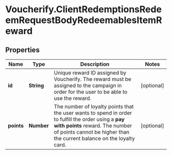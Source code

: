 # Voucherify.ClientRedemptionsRedeemRequestBodyRedeemablesItemReward

## Properties

Name | Type | Description | Notes
------------ | ------------- | ------------- | -------------
**id** | **String** | Unique reward ID assigned by Voucherify. The reward must be assigned to the campaign in order for the user to be able to use the reward. | [optional] 
**points** | **Number** | The number of loyalty points that the user wants to spend in order to fulfill the order using a **pay with points** reward. The number of points cannot be higher than the current balance on the loyalty card. | [optional] 


